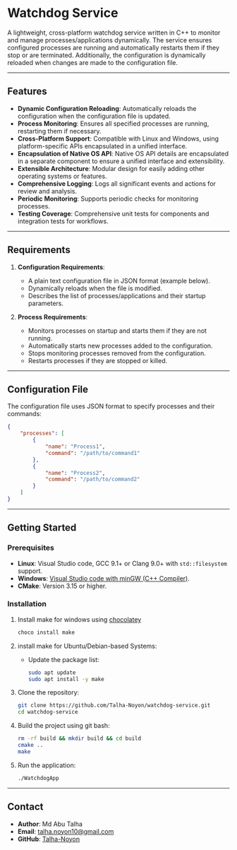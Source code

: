 # Watchdog Service

A lightweight, cross-platform watchdog service written in C++ to monitor and manage processes/applications dynamically. The service ensures configured processes are running and automatically restarts them if they stop or are terminated. Additionally, the configuration is dynamically reloaded when changes are made to the configuration file.

---

## Features

- **Dynamic Configuration Reloading**: Automatically reloads the configuration when the configuration file is updated.
- **Process Monitoring**: Ensures all specified processes are running, restarting them if necessary.
- **Cross-Platform Support**: Compatible with Linux and Windows, using platform-specific APIs encapsulated in a unified interface.
- **Encapsulation of Native OS API**: Native OS API details are encapsulated in a separate component to ensure a unified interface and extensibility.
- **Extensible Architecture**: Modular design for easily adding other operating systems or features.
- **Comprehensive Logging**: Logs all significant events and actions for review and analysis.
- **Periodic Monitoring**: Supports periodic checks for monitoring processes.
- **Testing Coverage**: Comprehensive unit tests for components and integration tests for workflows.
---

## Requirements

1. **Configuration Requirements**:
   - A plain text configuration file in JSON format (example below).
   - Dynamically reloads when the file is modified.
   - Describes the list of processes/applications and their startup parameters.

2. **Process Requirements**:
   - Monitors processes on startup and starts them if they are not running.
   - Automatically starts new processes added to the configuration.
   - Stops monitoring processes removed from the configuration.
   - Restarts processes if they are stopped or killed.

---

## Configuration File

The configuration file uses JSON format to specify processes and their commands:

```json
{
    "processes": [
        {
            "name": "Process1",
            "command": "/path/to/command1"
        },
        {
            "name": "Process2",
            "command": "/path/to/command2"
        }
    ]
}
```
---

## Getting Started

### Prerequisites

- **Linux**: Visual Studio code, GCC 9.1+ or Clang 9.0+ with `std::filesystem` support.
- **Windows**: [Visual Studio code with minGW (C++ Compiler)](https://www.youtube.com/watch?v=DMWD7wfhgNY).
- **CMake**: Version 3.15 or higher.

### Installation
1. Install make for windows
   using [chocolatey](https://docs.chocolatey.org/en-us/choco/setup/#install-with-powershellexe)
   ```bash
   choco install make
   ```
2. install make for Ubuntu/Debian-based Systems:
   - Update the package list:
     ```bash
     sudo apt update
     sudo apt install -y make


3. Clone the repository:
    ```bash
    git clone https://github.com/Talha-Noyon/watchdog-service.git
    cd watchdog-service
    ```

4. Build the project using git bash:
    ```bash
    rm -rf build && mkdir build && cd build
    cmake ..
    make
    ```

5. Run the application:
    ```bash
    ./WatchdogApp
    ```

---

## Contact

- **Author**: Md Abu Talha 
- **Email**: talha.noyon10@gmail.com  
- **GitHub**: [Talha-Noyon](https://github.com/Talha-Noyon)
